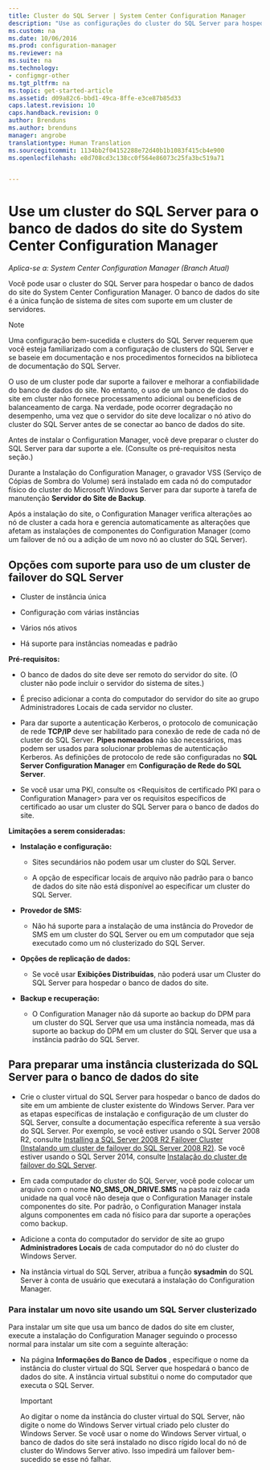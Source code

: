 ```yaml
---
title: Cluster do SQL Server | System Center Configuration Manager
description: "Use as configurações do cluster do SQL Server para hospedar o banco de dados do site do System Center Configuration Manager. Inclui informações sobre opções com suporte."
ms.custom: na
ms.date: 10/06/2016
ms.prod: configuration-manager
ms.reviewer: na
ms.suite: na
ms.technology:
- configmgr-other
ms.tgt_pltfrm: na
ms.topic: get-started-article
ms.assetid: d09a82c6-bbd1-49ca-8ffe-e3ce87b85d33
caps.latest.revision: 10
caps.handback.revision: 0
author: Brenduns
ms.author: brenduns
manager: angrobe
translationtype: Human Translation
ms.sourcegitcommit: 1134bb2f04152288e72d40b1b1083f415cb4e900
ms.openlocfilehash: e8d708cd3c138cc0f564e86073c25fa3bc519a71


---
```

# <a name="use-a-sql-server-cluster-for-the-system-center-configuration-manager-site-database"></a>Use um cluster do SQL Server para o banco de dados do site do System Center Configuration Manager

*Aplica-se a: System Center Configuration Manager (Branch Atual)*


 Você pode usar o cluster do SQL Server para hospedar o banco de dados do site do System Center Configuration Manager. O banco de dados do site é a única função de sistema de sites com suporte em um cluster de servidores.  

> [!NOTE]  
>  Uma configuração bem-sucedida e clusters do SQL Server requerem que você esteja familiarizado com a configuração de clusters do SQL Server e se baseie em documentação e nos procedimentos fornecidos na biblioteca de documentação do SQL Server.  

 O uso de um cluster pode dar suporte a failover e melhorar a confiabilidade do banco de dados do site. No entanto, o uso de um banco de dados do site em cluster não fornece processamento adicional ou benefícios de balanceamento de carga. Na verdade, pode ocorrer degradação no desempenho, uma vez que o servidor do site deve localizar o nó ativo do cluster do SQL Server antes de se conectar ao banco de dados do site.  

 Antes de instalar o Configuration Manager, você deve preparar o cluster do SQL Server para dar suporte a ele. (Consulte os pré-requisitos nesta seção.)  

 Durante a Instalação do Configuration Manager, o gravador VSS (Serviço de Cópias de Sombra do Volume) será instalado em cada nó do computador físico do cluster do Microsoft Windows Server para dar suporte à tarefa de manutenção **Servidor do Site de Backup**.  

 Após a instalação do site, o Configuration Manager verifica alterações ao nó de cluster a cada hora e gerencia automaticamente as alterações que afetam as instalações de componentes do Configuration Manager (como um failover de nó ou a adição de um novo nó ao cluster do SQL Server).  

## <a name="supported-options-for-using-a-sql-server-failover-cluster"></a>Opções com suporte para uso de um cluster de failover do SQL Server

-   Cluster de instância única  

-   Configuração com várias instâncias  

-   Vários nós ativos  

-   Há suporte para instâncias nomeadas e padrão  

**Pré-requisitos:**  

-   O banco de dados do site deve ser remoto do servidor do site. (O cluster não pode incluir o servidor do sistema de sites.)  

-   É preciso adicionar a conta do computador do servidor do site ao grupo Administradores Locais de cada servidor no cluster.  

-   Para dar suporte a autenticação Kerberos, o protocolo de comunicação de rede **TCP/IP** deve ser habilitado para conexão de rede de cada nó de cluster do SQL Server. **Pipes nomeados** não são necessários, mas podem ser usados para solucionar problemas de autenticação Kerberos. As definições de protocolo de rede são configuradas no **SQL Server Configuration Manager** em **Configuração de Rede do SQL Server**.  

-   Se você usar uma PKI, consulte os &lt;Requisitos de certificado PKI para o Configuration Manager> para ver os requisitos específicos de certificado ao usar um cluster do SQL Server para o banco de dados do site.  

**Limitações a serem consideradas:**  

-   **Instalação e configuração:**  

    -   Sites secundários não podem usar um cluster do SQL Server.  

    -   A opção de especificar locais de arquivo não padrão para o banco de dados do site não está disponível ao especificar um cluster do SQL Server.  

-   **Provedor de SMS:**  

    -   Não há suporte para a instalação de uma instância do Provedor de SMS em um cluster do SQL Server ou em um computador que seja executado como um nó clusterizado do SQL Server.  

-   **Opções de replicação de dados:**  

    -   Se você usar **Exibições Distribuídas**, não poderá usar um Cluster do SQL Server para hospedar o banco de dados do site.  

-   **Backup e recuperação:**  

    -   O Configuration Manager não dá suporte ao backup do DPM para um cluster do SQL Server que usa uma instância nomeada, mas dá suporte ao backup do DPM em um cluster do SQL Server que usa a instância padrão do SQL Server.  

## <a name="to-prepare-a-clustered-sql-server-instance-for-the-site-database"></a>Para preparar uma instância clusterizada do SQL Server para o banco de dados do site  

-   Crie o cluster virtual do SQL Server para hospedar o banco de dados do site em um ambiente de cluster existente do Windows Server. Para ver as etapas específicas de instalação e configuração de um cluster do SQL Server, consulte a documentação específica referente à sua versão do SQL Server. Por exemplo, se você estiver usando o SQL Server 2008 R2, consulte  [Installing a SQL Server 2008 R2 Failover Cluster (Instalando um cluster de failover do SQL Server 2008 R2)](http://go.microsoft.com/fwlink/p/?LinkId=240231). Se você estiver usando o SQL Server 2014, consulte [Instalação do cluster de failover do SQL Server](https://technet.microsoft.com/library/hh231721\(v=sql.120\).aspx).  

-   Em cada computador do cluster do SQL Server, você pode colocar um arquivo com o nome **NO_SMS_ON_DRIVE.SMS** na pasta raiz de cada unidade na qual você não deseja que o Configuration Manager instale componentes do site. Por padrão, o Configuration Manager instala alguns componentes em cada nó físico para dar suporte a operações como backup.  

-   Adicione a conta do computador do servidor de site ao grupo **Administradores Locais** de cada computador do nó do cluster do Windows Server.  

-   Na instância virtual do SQL Server, atribua a função **sysadmin** do SQL Server à conta de usuário que executará a instalação do Configuration Manager.  

### <a name="to-install-a-new-site-using-a-clustered-sql-server"></a>Para instalar um novo site usando um SQL Server clusterizado  
 Para instalar um site que usa um banco de dados do site em cluster, execute a instalação do Configuration Manager seguindo o processo normal para instalar um site com a seguinte alteração:  

-   Na página **Informações do Banco de Dados** , especifique o nome da instância do cluster virtual do SQL Server que hospedará o banco de dados do site.  A instância virtual substitui o nome do computador que executa o SQL Server.  

    > [!IMPORTANT]  
    >  Ao digitar o nome da instância do cluster virtual do SQL Server, não digite o nome do Windows Server virtual criado pelo cluster do Windows Server. Se você usar o nome do Windows Server virtual, o banco de dados do site será instalado no disco rígido local do nó de cluster do Windows Server ativo. Isso impedirá um failover bem-sucedido se esse nó falhar.  



<!--HONumber=Nov16_HO1-->


